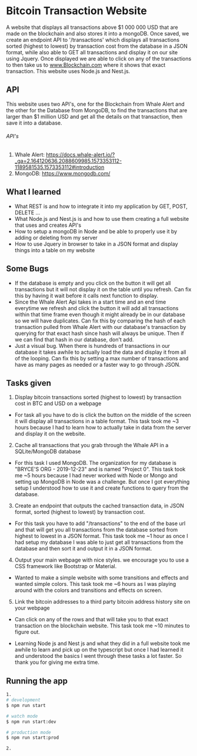 # Bitcoin Transaction Website
 A website that displays all transactions above $1 000 000 USD that are made on the blockchain and also stores it into a mongoDB. Once saved, we create an endpoint API to '/transactions' which displays all transactions sorted (highest to lowest) by transaction cost from the database in a JSON format, while also able to GET all transactions and display it on our site using Jquery. Once displayed we are able to click on any of the transactions to then take us to www.Blockchain.com where it shows that exact transaction. This website uses Node.js and Nest.js. 
 
## API
 This website uses two API's, one for the Blockchain from Whale Alert and the other for the Database from MongoDB, to find the transactions that are larger than $1 million USD and get all the details on that transaction, then save it into a database. 
 
###### API's
1. Whale Alert: https://docs.whale-alert.io/?_ga=2.164120636.2088609985.1573353112-1189581535.1573353112#introduction
2. MongoDB: https://www.mongodb.com/

## What I learned
* What REST is and how to integrate it into my application by GET, POST, DELETE ...
* What Node.js and Nest.js is and how to use them creating a full website that uses and creates API's
* How to setup a mongoDB in Node and be able to properly use it by adding or deleting from my server
* How to use Jquery in browser to take in a JSON format and display things into a table on my website

## Some Bugs
* If the database is empty and you click on the button it will get all transactions but it will not display it on the table until you refresh. Can fix this by having it wait before it calls next function to display.
* Since the Whale Alert Api takes in a start time and an end time everytime we refresh and click the button it will add all transactions within that time frame even though it might already be in our database so we will have duplicates. Can fix this by comparing the hash of each transaction pulled from Whale Alert with our database's transaction by querying for that exact hash since hash will always be unique. Then if we can find that hash in our database, don't add.
* Just a visual bug. When there is hundreds of transactions in our database it takes awhile to actually load the data and display it from all of the looping. Can fix this by setting a max number of transactions and have as many pages as needed or a faster way to go through JSON. 

## Tasks given
1. Display bitcoin transactions sorted (highest to lowest) by transaction cost in BTC and USD on a webpage
  * For task all you have to do is click the button on the middle of the screen it will display all transactions in a table format. This task took me ~3 hours because I had to learn how to actually take in data from the server and display it on the website.
2. Cache all transactions that you grab through the Whale API in a SQLite/MongoDB database
  * For this task I used MongoDB. The organization for my database is "BRYCE'S ORG - 2019-12-23" and is named "Project 0". This task took me ~5 hours because I had never worked with Node or Mongo and setting up MongoDB in Node was a challenge. But once I got everything setup I understood how to use it and create functions to query from the database. 
3. Create an endpoint that outputs the cached transaction data, in JSON format, sorted (highest to lowest) by transaction cost. 
  * For this task you have to add "/transactions" to the end of the base url and that will get you all transactions from the database sorted from highest to lowest in a JSON format. This task took me ~1 hour as once I had setup my database I was able to just get all transactions from the database and then sort it and output it in a JSON format. 
4. Output your main webpage with nice styles. we encourage you to use a CSS framework like Bootstrap or Material. 
  * Wanted to make a simple website with some transitions and effects and wanted simple colors. This task took me ~6 hours as I was playing around with the colors and transitions and effects on screen. 
5. Link the bitcoin addresses to a third party bitcoin address history site on your webpage
  * Can click on any of the rows and that will take you to that exact transaction on the blockchain website. This task took me ~10 minutes to figure out. 

* Learning Node js and Nest js and what they did in a full website took me awhile to learn and pick up on the typescript but once I had learned it and understood the basics I went through these tasks a lot faster. So thank you for giving me extra time. 

## Running the app

```bash
1.
# development
$ npm run start

# watch mode
$ npm run start:dev

# production mode
$ npm run start:prod

2.
```

